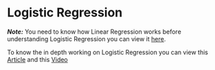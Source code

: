 # Logistic Regression
**_Note:_** You need to know how Linear Regression works before understanding Logistic Regression you can view it [here](https://github.com/Nova1323/Machine-Learning/tree/master/Linear%20Regression).

To know the in depth working on Logistic Regression you can view this [Article](https://towardsdatascience.com/logistic-regression-detailed-overview-46c4da4303bc) and this [Video](https://www.youtube.com/watch?v=-la3q9d7AKQ)

